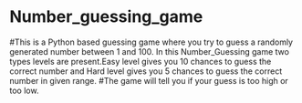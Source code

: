 # Number_guessing_game
#This is a Python based guessing game where you try to guess a randomly generated number between 1 and 100.
In this Number_Guessing game two types levels are present.Easy level gives you 10 chances to guess the correct number and Hard level gives you 5 chances to guess the correct number in given range.
#The game will tell you if your guess is too high or too low.
